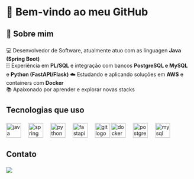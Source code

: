 <h1 align="left">👋 Bem-vindo ao meu GitHub</h1>

###

<h2 align="left">🚀 Sobre mim</h2>

###

<p align="left">
💻 Desenvolvedor de Software, atualmente atuo com as linguagen  <strong>Java (Spring Boot)</strong><br>
🗄️ Experiência em <strong>PL/SQL</strong> e integração com bancos <strong>PostgreSQL e MySQL</strong><br> e <strong>Python (FastAPI/Flask)</strong>
☁️ Estudando e aplicando soluções em <strong>AWS</strong> e containers com <strong>Docker</strong><br>
📚 Apaixonado por aprender e explorar novas stacks
</p>

###

<h2 align="left">Tecnologias que uso</h2>

###

<div align="left">
  <!-- Backend -->
  <img src="https://cdn.jsdelivr.net/gh/devicons/devicon/icons/java/java-original.svg" height="40" alt="java logo" />
  <img width="12" />
  <img src="https://cdn.jsdelivr.net/gh/devicons/devicon/icons/spring/spring-original.svg" height="40" alt="spring logo" />
  <img width="12" />
  <img src="https://cdn.jsdelivr.net/gh/devicons/devicon/icons/python/python-original.svg" height="40" alt="python logo" />
  <img width="12" />
  <img src="https://cdn.jsdelivr.net/gh/devicons/devicon/icons/fastapi/fastapi-original.svg" height="40" alt="fastapi logo" />
  <img width="12" />
  <img src="https://cdn.jsdelivr.net/gh/devicons/devicon@latest/icons/git/git-plain-wordmark.svg" height="40" alt="git logo" />
  <img src="https://cdn.jsdelivr.net/gh/devicons/devicon/icons/docker/docker-original.svg" height="40" alt="docker logo" />
  <img width="12" />
  <img src="https://cdn.jsdelivr.net/gh/devicons/devicon/icons/postgresql/postgresql-original.svg" height="40" alt="postgresql logo" />
  <img width="12" />
  <img src="https://cdn.jsdelivr.net/gh/devicons/devicon/icons/mysql/mysql-original.svg" height="40" alt="mysql logo" />
  <img width="12" />
</div>

#### 

<h2 align="left">Contato</h2>

###

<div>
  <a href="https://www.linkedin.com/in/lucashrodrigues/" target="_blank"><img src="https://img.shields.io/badge/-LinkedIn-%230077B5?style=for-the-badge&logo=linkedin&logoColor=white" target="_blank"></a> 
</div>

